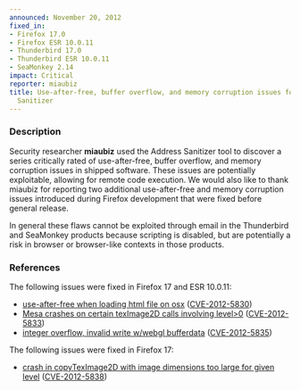 ```yaml
---
announced: November 20, 2012
fixed_in:
- Firefox 17.0
- Firefox ESR 10.0.11
- Thunderbird 17.0
- Thunderbird ESR 10.0.11
- SeaMonkey 2.14
impact: Critical
reporter: miaubiz
title: Use-after-free, buffer overflow, and memory corruption issues found using Address
  Sanitizer
---
```


<h3>Description</h3>

<p>Security researcher <strong>miaubiz</strong> used the Address Sanitizer tool
to discover a series critically rated of use-after-free, buffer overflow, and memory corruption issues in shipped software. These issues are potentially exploitable, allowing for remote code execution. We would also like to thank miaubiz for reporting two additional use-after-free and memory corruption issues introduced during Firefox development that were fixed before general release. 
</p>

<p class="note">In general these flaws cannot be exploited through email in the
Thunderbird and SeaMonkey products because scripting is disabled, but are
potentially a risk in browser or browser-like contexts in those products.</p>


<h3>References</h3>

<p>The following issues were fixed in Firefox 17 and ESR 10.0.11:</p>

<ul>
  <li><a href="https://bugzilla.mozilla.org/show_bug.cgi?id=775228">
      use-after-free when loading html file on osx</a> (<a href="http://cve.mitre.org/cgi-bin/cvename.cgi?name=CVE-2012-5830" class="ex-ref">CVE-2012-5830</a>)</li>
  <li><a href="https://bugzilla.mozilla.org/show_bug.cgi?id=785734">
      Mesa crashes on certain texImage2D calls involving level&gt;0</a> (<a href="http://cve.mitre.org/cgi-bin/cvename.cgi?name=CVE-2012-5833" class="ex-ref">CVE-2012-5833</a>)</li>
  <li><a href="https://bugzilla.mozilla.org/show_bug.cgi?id=790879">
      integer overflow, invalid write w/webgl bufferdata</a> (<a href="http://cve.mitre.org/cgi-bin/cvename.cgi?name=CVE-2012-5835" class="ex-ref">CVE-2012-5835</a>)</li>
</ul>

<p>The following issues were fixed in Firefox 17:</p>

<ul>
  <li><a href="https://bugzilla.mozilla.org/show_bug.cgi?id=802778">
      crash in copyTexImage2D with image dimensions too large for given level</a> (<a href="http://cve.mitre.org/cgi-bin/cvename.cgi?name=CVE-2012-5838" class="ex-ref">CVE-2012-5838</a>)</li>
</ul>



